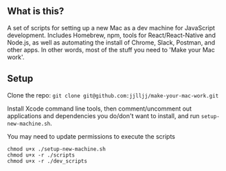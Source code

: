 ## What is this?

A set of scripts for setting up a new Mac as a dev machine for JavaScript development. Includes Homebrew, npm, tools for React/React-Native and Node.js, as well as automating the install of Chrome, Slack, Postman, and other apps. In other words, most of the stuff you need to 'Make your Mac work'.

## Setup

Clone the repo:
  `git clone git@github.com:jjlljj/make-your-mac-work.git`

Install Xcode command line tools, then comment/uncomment out applications and dependencies you do/don't want to install, and run `setup-new-machine.sh`. 

You may need to update permissions to execute the scripts
```
chmod u+x ./setup-new-machine.sh
chmod u+x -r ./scripts
chmod u+x -r ./dev_scripts
```
